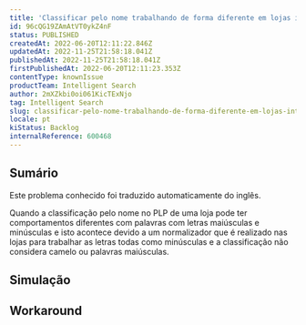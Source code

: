```yaml
---
title: 'Classificar pelo nome trabalhando de forma diferente em lojas integradas antes de uma data'
id: 96cQG19ZAmAtVT0ykZ4nF
status: PUBLISHED
createdAt: 2022-06-20T12:11:22.846Z
updatedAt: 2022-11-25T21:58:18.041Z
publishedAt: 2022-11-25T21:58:18.041Z
firstPublishedAt: 2022-06-20T12:11:23.353Z
contentType: knownIssue
productTeam: Intelligent Search
author: 2mXZkbi0oi061KicTExNjo
tag: Intelligent Search
slug: classificar-pelo-nome-trabalhando-de-forma-diferente-em-lojas-integradas-antes-de-uma-data
locale: pt
kiStatus: Backlog
internalReference: 600468
---
```


## Sumário

<div class="alert alert-info">
  <p>Este problema conhecido foi traduzido automaticamente do inglês.</p>
</div>


Quando a classificação pelo nome no PLP de uma loja pode ter comportamentos diferentes com palavras com letras maiúsculas e minúsculas e isto acontece devido a um normalizador que é realizado nas lojas para trabalhar as letras todas como minúsculas e a classificação não considera camelo ou palavras maiúsculas.



## Simulação



## Workaround



